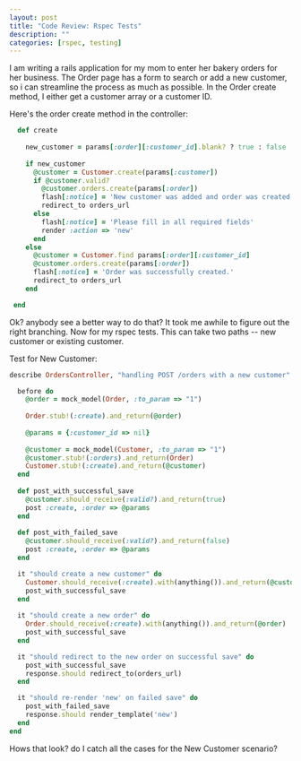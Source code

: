 ```yaml
---
layout: post
title: "Code Review: Rspec Tests"
description: ""
categories: [rspec, testing]
---
```


I am writing a rails application for my mom to enter her bakery orders for her business. The Order page has a form to search or add a new customer, so i can streamline the process as much as possible. In the Order create method, I either get a customer array or a customer ID.

Here's the order create method in the controller: 

```ruby
  def create
    
    new_customer = params[:order][:customer_id].blank? ? true : false
    
    if new_customer
      @customer = Customer.create(params[:customer]) 
      if @customer.valid?
        @customer.orders.create(params[:order])        
        flash[:notice] = 'New customer was added and order was created successfully' 
        redirect_to orders_url
      else
        flash[:notice] = 'Please fill in all required fields'
        render :action => 'new'
      end
    else
      @customer = Customer.find params[:order][:customer_id] 
      @customer.orders.create(params[:order])
      flash[:notice] = 'Order was successfully created.'
      redirect_to orders_url
    end

 end
```

Ok? anybody see a better way to do that?  It took me awhile to figure out the right branching. Now for my rspec tests. This can take two paths -- new customer or existing customer. 

Test for New Customer: 

```ruby
describe OrdersController, "handling POST /orders with a new customer" do

  before do
    @order = mock_model(Order, :to_param => "1")
    
    Order.stub!(:create).and_return(@order)
    
    @params = {:customer_id => nil} 
    
    @customer = mock_model(Customer, :to_param => "1")
    @customer.stub!(:orders).and_return(Order)
    Customer.stub!(:create).and_return(@customer)
  end
  
  def post_with_successful_save
    @customer.should_receive(:valid?).and_return(true)
    post :create, :order => @params
  end
  
  def post_with_failed_save
    @customer.should_receive(:valid?).and_return(false)
    post :create, :order => @params
  end

  it "should create a new customer" do
    Customer.should_receive(:create).with(anything()).and_return(@customer)   
    post_with_successful_save
  end
  
  it "should create a new order" do
    Order.should_receive(:create).with(anything()).and_return(@order)  
    post_with_successful_save
  end

  it "should redirect to the new order on successful save" do
    post_with_successful_save
    response.should redirect_to(orders_url)
  end

  it "should re-render 'new' on failed save" do
    post_with_failed_save
    response.should render_template('new')
  end
end
```

Hows that look? do I catch all the cases for the New Customer scenario?
